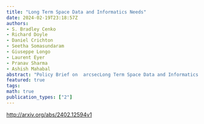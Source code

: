 ```yaml
---
title: "Long Term Space Data and Informatics Needs"
date: 2024-02-19T23:18:57Z
authors:
- S. Bradley Cenko
- Richard Doyle
- Daniel Crichton
- Seetha Somasundaram
- Giuseppe Longo
- Laurent Eyer
- Pranav Sharma
- Ashish Mahabal
abstract: "Policy Brief on  arcsecLong Term Space Data and Informatics Needs arcsec, distilled from the corresponding panel that was part of the discussions during S20 Policy Webinar on Astroinformatics for Sustainable Development held on 6-7 July 2023.   Persistent space data gathering, retention, transmission, and analysis play a pivotal role in deepening our grasp of the Universe and fostering the achievement of global sustainable development goals. Long-term data storage and curation is crucial not only to make the wide range of burgeoning data sets available to the global science community, but also to stabilize those data sets, enabling new science in the future to analyse long-term trends over unprecedented time spans. In addition to this, over the long-term, the imperative to store all data on the ground should be ameliorated by use of space-based data stores --maintained and seen to be as reliable as any other data archive. This concept is sometimes referred to as Memory of the Sky. Storing the data must be accompanied by the ability to analyse them. Several concepts covered below acknowledge roots and inspiration based in the Virtual Observatory effort. Within this policy document, we delve into the complexities surrounding the long-term utilization of space data and informatics, shedding light on the challenges and opportunities inherent in this endeavour. Further, we present a series of pragmatic recommendations designed to address these challenges proactively.   The policy webinar took place during the G20 presidency in India (2023). A summary based on the seven panels can be found here: arxiv:2401.04623."
featured: true
tags:
math: true
publication_types: ["2"]
---
```

http://arxiv.org/abs/2402.12594v1